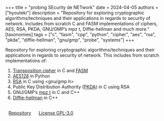 +++
title = "probing SEcurity de NETwork"
date = 2024-04-05
authors = ["hyouteki"]
description = "Repository for exploring cryptographic algorithms/techniques and their applications in regards to security of network. Includes from scratch C and FASM implementations of ciphers, AES, RSA, PKDA, GNU/GMP’s mpz t, Diffie-hellman and much more."
[taxonomies]
tags = ["c", "fasm", "cpp", "python", "cipher", "aes", "rsa", "pkda", "diffie-hellman", "gnu/gmp", "probe", "systems"]
+++

Repository for exploring cryptographic algorithms/techniques and their applications in regards to security of network. This includes from scratch implementations of:

1. [Transposition cipher](https://en.wikipedia.org/wiki/Transposition_cipher) in C and [FASM](https://flatassembler.net/)
2. [AES128](https://en.wikipedia.org/wiki/Advanced_Encryption_Standard) in Python
3. [RSA](https://en.wikipedia.org/wiki/RSA_(cryptosystem)) in C using <gnu/gmp.h>
4. Public Key Distribution Authority ([PKDA](https://en.wikipedia.org/wiki/Public_key_infrastructure)) in C using RSA
5. GNU/GMP’s [mpz t](https://gmplib.org/manual/Initializing-Integers) in C and C++
6. [Diffie-hellman](https://en.wikipedia.org/wiki/Diffie%E2%80%93Hellman_key_exchange) in C++

<br>
<a class="inline-button" href="https://github.com/hyouteki/senet" style="margin: 10px;">Repository</a>
<a class="inline-button" href="https://github.com/hyouteki/senet/blob/main/LICENSE" style="margin: 10px;">License GPL-3.0</a> 
